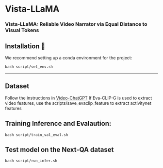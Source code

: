 # Vista-LLaMA


### Vista-LLaMA: Reliable Video Narrator via Equal Distance to Visual Tokens




## Installation :wrench:

We recommend setting up a conda environment for the project:
```shell
bash script/set_env.sh
```
---

## Dataset

Follow the instructions in [Video-ChatGPT](https://github.com/mbzuai-oryx/Video-ChatGPT)
If Eva-CLIP-G is used to extract video features, use the scripts/save_evaclip_feature to extract activitynet features

## Training Inference and Evalaution:

```shell
bash script/train_val_eval.sh
```


## Test model on the Next-QA dataset

```shell
bash script/run_infer.sh
```
